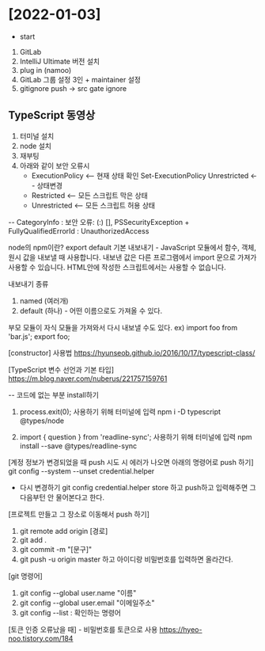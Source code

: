# [2022-01-03]

- start
1. GitLab
2. IntelliJ Ultimate 버전 설치
3. plug in (namoo)
4. GitLab 그룹 설정 3인 + maintainer 설정
5. gitignore push → src gate ignore

## TypeScript 동영상
1. 터미널 설치
2. node 설치
3. 재부팅
4. 아래와 같이 보안 오류시  
    * ExecutionPolicy <-- 현재 상태 확인
    Set-ExecutionPolicy Unrestricted <-- 상태변경
    * Restricted <-- 모든 스크립트 막은 상태
    * Unrestricted <-- 모든 스크립트 허용 상태

-- CategoryInfo : 보안 오류: (:) [], PSSecurityException
    + FullyQualifiedErrorId : UnauthorizedAccess


node의 npm이란?
export default 기본 내보내기 - JavaScript 모듈에서 함수, 객체, 원시 값을 내보낼 때 사용합니다. 내보낸 값은 다른 프로그램에서 import 문으로 가져가 사용할 수 있습니다.
HTML안에 작성한 스크립트에서는 사용할 수 없습니다.

내보내기 종류 
1. named (여러개)
2. default (하나) - 어떤 이름으로도 가져올 수 있다.

부모 모듈이 자식 모듈을 가져와서 다시 내보낼 수도 있다.
ex) import foo from 'bar.js';
    export foo;

[constructor] 사용법
https://hyunseob.github.io/2016/10/17/typescript-class/

[TypeScript 변수 선언과 기본 타입]
https://m.blog.naver.com/nuberus/221757159761

-- 코드에 없는 부분 install하기
1. process.exit(0); 사용하기 위해 터미널에 입력
    npm i -D typescript @types/node

2. import { question } from 'readline-sync'; 사용하기 위해 터미널에 입력
    npm install --save @types/readline-sync


[계정 정보가 변경되었을 때 push 시도 시 에러가 나오면 아래의 명령어로 push 하기]
    git config --system --unset credential.helper

- 다시 변경하기
    git config credential.helper store
    하고 push하고 입력해주면 그다음부턴 안 물어본다고 한다.

[프로젝트 만들고 그 장소로 이동해서 push 하기]
1. git remote add origin [경로]
2. git add .
3. git commit -m "[문구]"
4. git push -u origin master 하고 아이디랑 비밀번호를 입력하면 올라간다.

[git 명령어]
1. git config --global user.name "이름"
2. git config --global user.email "이메일주소"
3. git config --list : 확인하는 명령어 

[토큰 인증 오류났을 때] - 비밀번호를 토큰으로 사용
https://hyeo-noo.tistory.com/184
